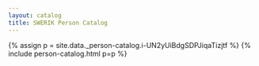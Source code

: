 ```yaml
---
layout: catalog
title: SWERIK Person Catalog
---
```

{% assign p = site.data._person-catalog.i-UN2yUiBdgSDPJiqaTizjtf %}
{% include person-catalog.html p=p %}

